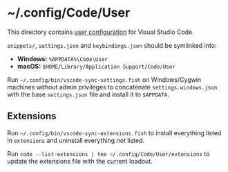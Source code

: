 # ~/.config/Code/User

This directory contains [user configuration][vs] for Visual Studio Code.

[vs]: https://code.visualstudio.com/docs/getstarted/settings

`snippets/`, `settings.json` and `keybindings.json` should be symlinked into:

- **Windows:** `%APPDATA%\Code\User`
- **macOS:**   `$HOME/Library/Application Support/Code/User`

Run `~/.config/bin/vscode-sync-settings.fish` on Windows/Cygwin machines without
admin privileges to concatenate `settings.windows.json` with the base
`settings.json` file and install it to `$APPDATA`.

## Extensions

Run `~/.config/bin/vscode-sync-extensions.fish` to install everything listed 
in `extensions` and uninstall everything _not_ listed.

Run `code --list-extensions | tee ~/.config/Code/User/extensions` to update the
extensions file with the current loadout.
